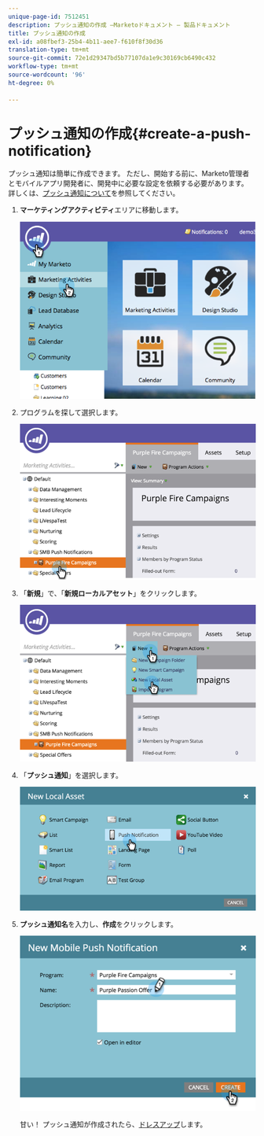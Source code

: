 ```yaml
---
unique-page-id: 7512451
description: プッシュ通知の作成 —Marketoドキュメント — 製品ドキュメント
title: プッシュ通知の作成
exl-id: a08fbef3-25b4-4b11-aee7-f610f8f30d36
translation-type: tm+mt
source-git-commit: 72e1d29347bd5b77107da1e9c30169cb6490c432
workflow-type: tm+mt
source-wordcount: '96'
ht-degree: 0%

---
```


# プッシュ通知の作成{#create-a-push-notification}

プッシュ通知は簡単に作成できます。 ただし、開始する前に、Marketo管理者とモバイルアプリ開発者に、開発中に必要な設定を依頼する必要があります。 詳しくは、[プッシュ通知について](/help/marketo/product-docs/mobile-marketing/push-notifications/understanding-push-notifications.md)を参照してください。

1. **マーケティングアクティビティ**&#x200B;エリアに移動します。

   ![](assets/image2015-4-22-18-3a46-3a14.png)

1. プログラムを探して選択します。

   ![](assets/image2015-4-23-13-3a31-3a43.png)

1. 「**新規**」で、「**新規ローカルアセット**」をクリックします。

   ![](assets/image2015-4-23-13-3a33-3a20.png)

1. 「**プッシュ通知**」を選択します。

   ![](assets/image2015-4-23-13-3a35-3a6.png)

1. **プッシュ通知名**&#x200B;を入力し、**作成**&#x200B;をクリックします。

   ![](assets/image2015-4-23-13-3a36-3a56.png)

   甘い！ プッシュ通知が作成されたら、[ドレスアップ](/help/marketo/product-docs/mobile-marketing/push-notifications/configure-mobile-push-notification.md)します。
